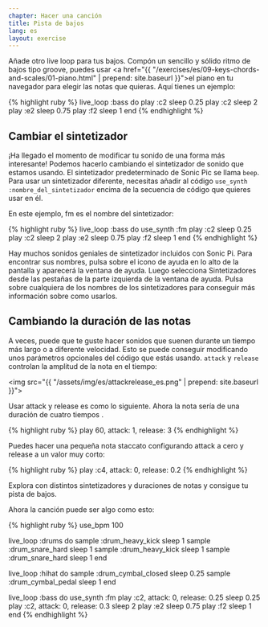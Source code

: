 ```yaml
---
chapter: Hacer una canción
title: Pista de bajos
lang: es
layout: exercise
---
```


Añade otro live loop para tus bajos. Compón un sencillo y sólido ritmo de bajos tipo groove, puedes usar <a href="{{ "/exercises/es/09-keys-chords-and-scales/01-piano.html" | prepend: site.baseurl }}">el piano</a> en tu navegador para elegir las notas que quieras. Aquí tienes un ejemplo:


{% highlight ruby %}
live_loop :bass do
  play :c2
  sleep 0.25
  play :c2
  sleep 2
  play :e2
  sleep 0.75
  play :f2
  sleep 1
end
{% endhighlight %}

## Cambiar el sintetizador

¡Ha llegado el momento de modificar tu sonido de una forma más interesante! Podemos hacerlo cambiando el sintetizador de sonido que estamos usando. El sintetizador predeterminado de Sonic Pic se llama `beep`. Para usar un sintetizador diferente, necesitas añadir al código `use_synth :nombre_del_sintetizador` encima de la secuencia de código que quieres usar en él.

En este ejemplo, fm es el nombre del sintetizador:

{% highlight ruby %}
live_loop :bass do
  use_synth :fm
  play :c2
  sleep 0.25
  play :c2
  sleep 2
  play :e2
  sleep 0.75
  play :f2
  sleep 1
end
{% endhighlight %}

Hay muchos sonidos geniales de sintetizador incluidos con Sonic Pi. Para encontrar sus nombres, pulsa sobre el icono de ayuda en lo alto de la pantalla y aparecerá la ventana de ayuda. Luego selecciona Sintetizadores desde las pestañas de la parte izquierda de la ventana de ayuda. Pulsa sobre cualquiera de los nombres de los sintetizadores para conseguir más información sobre como usarlos. 

## Cambiando la duración de las notas

A veces, puede que te guste hacer sonidos que suenen durante un tiempo más largo o a diferente velocidad. Esto se puede conseguir modificando unos parámetros opcionales del código que estás usando. `attack` y `release` controlan la amplitud de la nota en el tiempo:

<img src="{{ "/assets/img/es/attackrelease_es.png" | prepend: site.baseurl }}">

Usar attack y release es como lo siguiente. Ahora la nota sería de una duración de cuatro tiempos .

{% highlight ruby %}
play 60, attack: 1, release: 3
{% endhighlight %}

Puedes hacer una pequeña nota staccato configurando attack a cero y release a un valor muy corto:

{% highlight ruby %}
play :c4, attack: 0, release: 0.2
{% endhighlight %}

Explora con distintos sintetizadores y duraciones de notas y consigue tu pista de bajos.

Ahora la canción puede ser algo como esto:

{% highlight ruby %}
use_bpm 100

live_loop :drums do
  sample :drum_heavy_kick
  sleep 1
  sample :drum_snare_hard
  sleep 1
  sample :drum_heavy_kick
  sleep 1
  sample :drum_snare_hard
  sleep 1
end

live_loop :hihat do
  sample :drum_cymbal_closed
  sleep 0.25
  sample :drum_cymbal_pedal
  sleep 1
end

live_loop :bass do
  use_synth :fm
  play :c2, attack: 0, release: 0.25
  sleep 0.25
  play :c2, attack: 0, release: 0.3
  sleep 2
  play :e2
  sleep 0.75
  play :f2
  sleep 1
end
{% endhighlight %}
